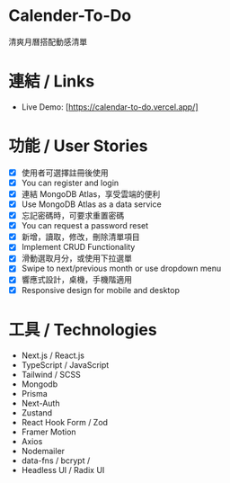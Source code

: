 # Calender-To-Do

清爽月曆搭配動感清單

# 連結 / Links

- Live Demo: [https://calendar-to-do.vercel.app/]

# 功能 / User Stories

- [x] 使用者可選擇註冊後使用
- [x] You can register and login
- [x] 連結 MongoDB Atlas，享受雲端的便利
- [x] Use MongoDB Atlas as a data service
- [x] 忘記密碼時，可要求重置密碼
- [x] You can request a password reset
- [x] 新增，讀取，修改，刪除清單項目
- [x] Implement CRUD Functionality
- [x] 滑動選取月分，或使用下拉選單
- [x] Swipe to next/previous month or use dropdown menu
- [x] 響應式設計，桌機，手機階適用
- [x] Responsive design for mobile and desktop

# 工具 / Technologies

- Next.js / React.js
- TypeScript / JavaScript
- Tailwind / SCSS
- Mongodb
- Prisma
- Next-Auth
- Zustand
- React Hook Form / Zod
- Framer Motion
- Axios
- Nodemailer
- data-fns / bcrypt /
- Headless UI / Radix UI
